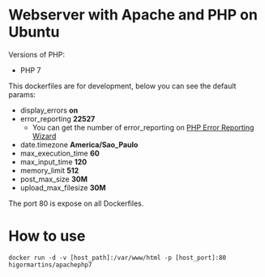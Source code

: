 # Webserver with Apache and PHP on Ubuntu

Versions of PHP:
- PHP 7

This dockerfiles are for development, below you can see the default params:
- display_errors **on**
- error_reporting **22527**
  - You can get the number of error_reporting on [PHP Error Reporting Wizard](http://www.bx.com.au/tools/ultimate-php-error-reporting-wizard)
- date.timezone **America/Sao_Paulo**
- max_execution_time **60**
- max_input_time **120**
- memory_limit **512**
- post_max_size **30M**
- upload_max_filesize **30M**

The port 80 is expose on all Dockerfiles.

# How to use
```
docker run -d -v [host_path]:/var/www/html -p [host_port]:80 higormartins/apachephp7
